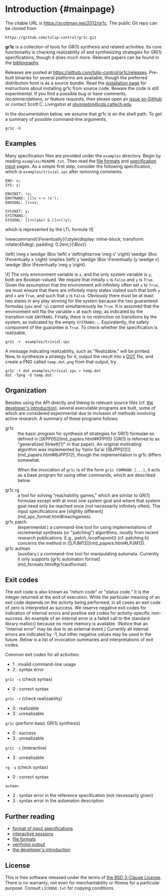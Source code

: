 Introduction        {#mainpage}
============

The citable URL is <https://scottman.net/2012/gr1c>.  The public Git repo can be
cloned from

    https://github.com/tulip-control/gr1c.git

**gr1c** is a collection of tools for GR(1) synthesis and related activities.
Its core functionality is checking realizability of and synthesizing strategies
for GR(1) specifications, though it does much more.  Relevant papers can be
found in the [bibliography](./papers.md).

Releases are posted at https://github.com/tulip-control/gr1c/releases.  Pre-built
binaries for several platforms are available, though the preferred distribution
form is as a source bundle.  Read the [installation page](./installation.md)
for instructions about installing gr1c from source code.  Beware the code is
still experimental. If you find a possible bug or have comments,
recommendations, or feature requests, then please open an [issue on
GitHub](https://github.com/tulip-control/gr1c/issues) or contact
Scott C. Livingston at <slivingston@cds.caltech.edu>

In the documentation below, we assume that gr1c is on the shell path. To get a
summary of possible command-line arguments,

    gr1c -h


Examples
--------

Many specification files are provided under the `examples` directory.  Begin by
reading `examples/README.txt`. Then read the [file formats](./formats.md) and
[specification input](./spc_format.md) pages.  As a simple first step,
consider the following specification, which is `examples/trivial.spc` after
removing comments.

    ENV: x;
    SYS: y;

    ENVINIT: !x;
    ENVTRANS: [](x <-> !x');
    ENVGOAL: []<>x;

    SYSINIT: y;
    SYSTRANS:;
    SYSGOAL: []<>(y&x) & []<>(!y);

which is represented by the LTL formula
\f[

\newcommand{\Feventually}{\style{display: inline-block; transform: rotate(45deg); padding: 0.2em;}{\Box}}

\left( \neg x \wedge \Box \left( x \leftrightarrow \neg x' \right) \wedge \Box \Feventually x \right) \implies \left( y \wedge \Box \Feventually (y \wedge x) \wedge \Box \Feventually \neg y \right).

\f]
The only environment variable is `x`, and the only system variable is `y`; both
are Boolean-valued.  We require that initially `x` is `False` and `y` is `True`.
Given the assumption that the environment will infinitely often set `x` to
`True`, we must ensure that there are infinitely many states visited such that
both `y` and `x` are `True`, and such that `y` is `False`.  Obviously there must
be at least two states in any play winning for the system because the two
guaranteed formulas (`y&x` and `!y`) cannot simultaneously be `True`.  It is
assumed that the environment will flip the variable `x` at each step, as
indicated by the transition rule `ENVTRANS`.  Finally, there is no restriction
on transitions by the system, as indicated by the empty
`SYSTRANS:;`. Equivalently, the safety component of the guarantee is `True`.  To
check whether the specification is realizable,

    gr1c -r  examples/trivial.spc

A message indicating realizability, such as "Realizable," will be printed. Now, to
synthesize a strategy for it, output the result into a
[DOT](https://www.graphviz.org/) file, and create a PNG called `temp.dot.png`
from that output, try

    gr1c -t dot examples/trivial.spc > temp.dot
    dot -Tpng -O temp.dot


Organization
------------

Besides using the API directly and linking to relevant source files (cf.
[the developer's introduction](start_dev.md)), several executable programs are
built, some of which are considered experimental due to inclusion of methods
involving active research.  A summary of these programs follows:

<dl>
<dt>gr1c</dt>
<dd>the basic program for synthesis of strategies for GR(1) formulae as defined
in [[KPP05]](md_papers.html#KPP05) (GR(1) is referred to as "generalized
Streett[1]" in that paper).  An original motivating algorithm was implemented by
Yaniv Sa'ar [[BJPPS12]](md_papers.html#BJPPS12), though the implementation in
gr1c differs somewhat.

When the invocation of `gr1c` is of the form `gr1c COMMAND [...]`, it acts as a
base program for using other commands, which are described below.
</dd>

<dt>gr1c&nbsp;rg</dt>
<dd>a tool for solving "reachability games," which are similar to GR(1) formulae
except with at most one system goal and where that system goal need only be
reached once (not necessarily infinitely often).  The input specifications are
[slightly different](md_spc_format.html#reachgames).
</dd>

<dt>gr1c&nbsp;patch</dt>
<dd>(experimental.)  a command-line tool for using implementations of
incremental synthesis (or "patching") algorithms, mostly from recent research
publications.  E.g., patch_localfixpoint() (cf. patching.h) concerns the method
in [[LPJM13]](md_papers.html#LPJM13).
</dd>

<dt>gr1c&nbsp;autman</dt>
<dd>(auxiliary.)  a command-line tool for manipulating automata.  Currently it
only supports [gr1c automaton format](md_formats.html#gr1cautformat).
</dd>
</dl>


Exit codes
----------

The exit code is also known as "return code" or "status code." It is the integer
returned at the end of execution.  While the particular meaning of an exit code
depends on the activity being performed, in all cases an exit code of zero is
interpreted as success. We reserve negative exit codes for indication of
internal errors and positive exit codes for activity-specific non-success. An
example of an internal error is a failed call to the standard library malloc()
because no more memory is available. (Notice that an "internal error" may be due
to an external event.) Currently all internal errors are indicated by -1, but
other negative values may be used in the future.  Below is a list of invocation
summaries and interpretations of exit codes.

Common exit codes for all activities:
- 1 : invalid command-line usage
- 2 : syntax error

`gr1c -s` (check syntax)
- 0 : correct syntax

`gr1c -r` (check realizability)
- 0 : realizable
- 3 : unrealizable

`gr1c` (perform basic GR(1) synthesis)
- 0 : success
- 3 : unrealizable

`gr1c -i` (interactive)
- 3 : unrealizable

`rg -s` (check syntax)
- 0 : correct syntax

`autman`
- 2 : syntax error in the reference specification (not necessarily given)
- 3 : syntax error in the automaton description


Further reading
---------------

- [format of input specifications](./spc_format.md)
- [interactive sessions](./interaction.md)
- [file formats](./formats.md)
- [verifying output](./verification.md)
- [the developer's introduction](./start_dev.md)


License
-------

This is free software released under the terms of [the BSD 3-Clause
License](https://opensource.org/licenses/BSD-3-Clause).  There is no
warranty; not even for merchantability or fitness for a particular
purpose.  Consult `LICENSE.txt` for copying conditions.
